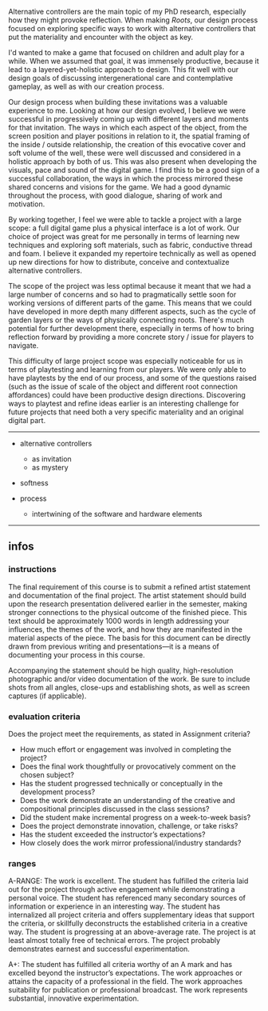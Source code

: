 Alternative controllers are the main topic of my PhD research, especially how they might provoke reflection. When making *Roots*, our design process focused on exploring specific ways to work with alternative controllers that put the materiality and encounter with the object as key.

I'd wanted to make a game that focused on children and adult play for a while. When we assumed that goal, it was immensely productive, because it lead to a layered-yet-holistic approach to design. This fit well with our design goals of discussing intergenerational care and contemplative gameplay, as well as with our creation process.

Our design process when building these invitations was a valuable experience to me. Looking at how our design evolved, I believe we were successful in progressively coming up with different layers and moments for that invitation. The ways in which each aspect of the object, from the screen position and player positions in relation to it, the spatial framing of the inside / outside relationship, the creation of this evocative cover and soft volume of the well, these were well discussed and considered in a holistic approach by both of us. This was also present when developing the visuals, pace and sound of the digital game. I find this to be a good sign of a successful collaboration, the ways in which the process mirrored these shared concerns and visions for the game. We had a good dynamic throughout the process, with good dialogue, sharing of work and motivation.

By working together, I feel we were able to tackle a project with a large scope: a full digital game plus a physical interface is a lot of work. Our choice of project was great for me personally in terms of learning new techniques and exploring soft materials, such as fabric, conductive thread and foam. I believe it expanded my repertoire technically as well as opened up new directions for how to distribute, conceive and contextualize alternative controllers.

The scope of the project was less optimal because it meant that we had a large number of concerns and so had to pragmatically settle soon for working versions of different parts of the game. This means that we could have developed in more depth many different aspects, such as the cycle of garden layers or the ways of physically connecting roots. There's much potential for further development there, especially in terms of how to bring reflection forward by providing a more concrete story / issue for players to navigate.

This difficulty of large project scope was especially noticeable for us in terms of playtesting and learning from our players. We were only able to have playtests by the end of our process, and some of the questions raised (such as the issue of scale of the object and different root connection affordances) could have been productive design directions. Discovering ways to playtest and refine ideas earlier is an interesting challenge for future projects that need both a very specific materiality and an original digital part.





---

- alternative controllers
  - as invitation
  - as mystery
- softness

- process
  - intertwining of the software and hardware elements

---

## infos

### instructions

The final requirement of this course is to submit a refined artist statement and documentation of the final project. The artist statement should build upon the research presentation delivered earlier in the semester, making stronger connections to the physical outcome of the finished piece. This text should be approximately 1000 words in length addressing your influences, the themes of the work, and how they are manifested in the material aspects of the piece. The basis for this document can be directly drawn from previous writing and presentations—it is a means of documenting your process in this course.

Accompanying the statement should be high quality, high-resolution photographic and/or video documentation of the work. Be sure to include shots from all angles, close-ups and establishing shots, as well as screen captures (if applicable).

### evaluation criteria

Does the project meet the requirements, as stated in Assignment criteria?

- How much effort or engagement was involved in completing the project?
- Does the final work thoughtfully or provocatively comment on the chosen subject?
- Has the student progressed technically or conceptually in the development process?
- Does the work demonstrate an understanding of the creative and compositional principles
discussed in the class sessions?
- Did the student make incremental progress on a week-to-week basis?
- Does the project demonstrate innovation, challenge, or take risks?
- Has the student exceeded the instructor’s expectations?
- How closely does the work mirror professional/industry standards?

### ranges

A-RANGE: The work is excellent. The student has fulfilled the criteria laid out for the project through active engagement while demonstrating a personal voice. The student has referenced many secondary sources of information or experience in an interesting way. The student has internalized all project criteria and offers supplementary ideas that support the criteria, or skillfully deconstructs the established criteria in a creative way. The student is progressing at an above-average rate. The project is at least almost totally free of technical errors. The project probably demonstrates earnest and successful experimentation.

A+: The student has fulfilled all criteria worthy of an A mark and has excelled beyond the instructor’s expectations. The work approaches or attains the capacity of a professional in the field. The work approaches suitability for publication or professional broadcast. The work represents substantial, innovative experimentation.
